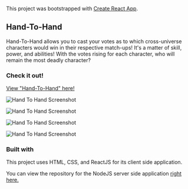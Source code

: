 This project was bootstrapped with [Create React App](https://github.com/facebook/create-react-app).

## Hand-To-Hand

Hand-To-Hand allows you to cast your votes as to which cross-universe characters would win in their respective match-ups! It's a matter of skill, power, and abilities! With the votes rising for each character, who will remain the most deadly character?

### Check it out!

[View "Hand-To-Hand" here!](https://warm-inlet-87726.herokuapp.com/)

![Hand To Hand Screenshot](https://farm5.staticflickr.com/4846/45498591915_3264783126_z.jpg)

![Hand To Hand Screenshot](https://farm5.staticflickr.com/4851/45498595305_03d5b2e8d6_z.jpg)

![Hand To Hand Screenshot](https://farm5.staticflickr.com/4825/45687884394_d76861362c_z.jpg)

![Hand To Hand Screenshot](https://farm5.staticflickr.com/4874/45687885664_c69c952947_z.jpg)

### Built with

This project uses HTML, CSS, and ReactJS for its client side application.

You can view the repository for the NodeJS server side application [right here.](https://github.com/chighja/handToHandServer)
